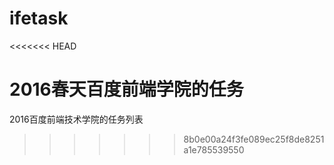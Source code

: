 # ifetask
<<<<<<< HEAD

2016春天百度前端学院的任务
=======
2016百度前端技术学院的任务列表
>>>>>>> 8b0e00a24f3fe089ec25f8de8251a1e785539550
